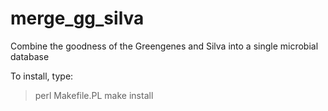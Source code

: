 merge_gg_silva
==============

Combine the goodness of the Greengenes and Silva into a single microbial database

To install, type:
> perl Makefile.PL
> make install
